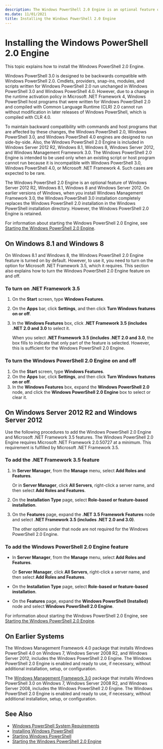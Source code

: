 ```yaml
---
description: The Windows PowerShell 2.0 Engine is an optional feature of Windows. This article explains how to install the feature and the necessary requirements.
ms.date: 11/01/2021
title: Installing the Windows PowerShell 2.0 Engine
---
```


# Installing the Windows PowerShell 2.0 Engine

This topic explains how to install the Windows PowerShell 2.0 Engine.

Windows PowerShell 3.0 is designed to be backwards compatible with Windows PowerShell 2.0. Cmdlets,
providers, snap-ins, modules, and scripts written for Windows PowerShell 2.0 run unchanged in
Windows PowerShell 3.0 and Windows PowerShell 4.0. However, due to a change in the runtime
activation policy in Microsoft .NET Framework 4, Windows PowerShell host programs that were written
for Windows PowerShell 2.0 and compiled with Common Language Runtime (CLR) 2.0 cannot run without
modification in later releases of Windows PowerShell, which is compiled with CLR 4.0.

To maintain backward compatibility with commands and host programs that are affected by these
changes, the Windows PowerShell 2.0, Windows PowerShell 3.0, and Windows PowerShell 4.0 engines are
designed to run side-by-side. Also, the Windows PowerShell 2.0 Engine is included in Windows Server
2012 R2, Windows 8.1, Windows 8, Windows Server 2012, and Windows Management Framework 3.0. The
Windows PowerShell 2.0 Engine is intended to be used only when an existing script or host program
cannot run because it is incompatible with Windows PowerShell 3.0, Windows PowerShell 4.0, or
Microsoft .NET Framework 4. Such cases are expected to be rare.

The Windows PowerShell 2.0 Engine is an optional feature of Windows Server 2012 R2, Windows 8.1,
Windows 8 and Windows Server 2012. On earlier versions of Windows, when you install Windows
Management Framework 3.0, the Windows PowerShell 3.0 installation completely replaces the Windows
PowerShell 2.0 installation in the Windows PowerShell installation directory. However, the Windows
PowerShell 2.0 Engine is retained.

For information about starting the Windows PowerShell 2.0 Engine, see
[Starting the Windows PowerShell 2.0 Engine](../Starting-the-Windows-PowerShell-2.0-Engine.md).

## On Windows 8.1 and Windows 8

On Windows 8.1 and Windows 8, the Windows PowerShell 2.0 Engine feature is turned on by default.
However, to use it, you need to turn on the option for Microsoft .NET Framework 3.5, which it
requires. This section also explains how to turn the Windows PowerShell 2.0 Engine feature on and
off.

### To turn on .NET Framework 3.5

1. On the **Start** screen, type **Windows Features**.
1. On the **Apps** bar, click **Settings**, and then click **Turn Windows features on or off**.
1. In the **Windows Features** box, click **.NET Framework 3.5 (includes .NET 2.0 and 3.0** to
   select it.

   When you select **.NET Framework 3.5 (includes .NET 2.0 and 3.0**, the box fills to indicate that
   only part of the feature is selected. However, this is sufficient for the Windows PowerShell 2.0
   Engine.

### To turn the Windows PowerShell 2.0 Engine on and off

1. On the **Start** screen, type **Windows Features**.
1. On the **Apps** bar, click **Settings**, and then click **Turn Windows features on or off**.
1. In the **Windows Features** box, expand the **Windows PowerShell 2.0** node, and click the
   **Windows PowerShell 2.0 Engine** box to select or clear it.

## On Windows Server 2012 R2 and Windows Server 2012

Use the following procedures to add the Windows PowerShell 2.0 Engine and Microsoft .NET Framework
3.5 features. The Windows PowerShell 2.0 Engine requires Microsoft .NET Framework 2.0.50727 at a
minimum. This requirement is fulfilled by Microsoft .NET Framework 3.5.

### To add the .NET Framework 3.5 feature

1. In **Server Manager**, from the **Manage** menu, select **Add Roles and Features**.

    Or in **Server Manager**, click **All Servers**, right-click a server name, and then select
    **Add Roles and Features**.

1. On the **Installation Type** page, select **Role-based or feature-based installation**.

1. On the **Features** page, expand the **.NET 3.5 Framework Features** node and select **.NET
   Framework 3.5 (includes .NET 2.0 and 3.0)**.

   The other options under that node are not required for the Windows PowerShell 2.0 Engine.

### To add the Windows PowerShell 2.0 Engine feature

- In **Server Manager**, from the **Manage** menu, select **Add Roles and Features**.

  Or **Server Manager**, click **All Servers**, right-click a server name, and then select **Add
  Roles and Features**.

- On the **Installation Type** page, select **Role-based or feature-based installation**.

- On the **Features** page, expand the **Windows PowerShell (Installed)** node and select **Windows
  PowerShell 2.0 Engine**.

For information about starting the Windows PowerShell 2.0 Engine, see
[Starting the Windows PowerShell 2.0 Engine](../Starting-the-Windows-PowerShell-2.0-Engine.md).

## On Earlier Systems

The Windows Management Framework 4.0 package that installs Windows PowerShell 4.0 on Windows 7, Windows Server 2008 R2, and Windows
Server 2012, includes the Windows PowerShell 2.0 Engine. The Windows PowerShell 2.0 Engine is
enabled and ready to use, if necessary, without additional installation, setup, or configuration.

The [Windows Management Framework 3.0](https://www.microsoft.com/download/details.aspx?id=34595)
package that installs Windows PowerShell 3.0 on Windows 7, Windows Server 2008 R2, and Windows
Server 2008, includes the Windows PowerShell 2.0 Engine. The Windows PowerShell 2.0 Engine is
enabled and ready to use, if necessary, without additional installation, setup, or configuration.

## See Also

- [Windows PowerShell System Requirements](Windows-PowerShell-System-Requirements.md)
- [Installing Windows PowerShell](Installing-Windows-PowerShell.md)
- [Starting Windows PowerShell](/previous-versions/ms714415(v=vs.85))
- [Starting the Windows PowerShell 2.0 Engine](../Starting-the-Windows-PowerShell-2.0-Engine.md)
